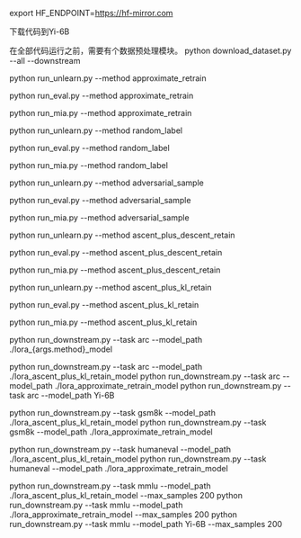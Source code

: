 export HF_ENDPOINT=https://hf-mirror.com

下载代码到Yi-6B

在全部代码运行之前，需要有个数据预处理模块。
python download_dataset.py --all --downstream

python run_unlearn.py --method approximate_retrain

python run_eval.py --method approximate_retrain

python run_mia.py --method approximate_retrain

python run_unlearn.py --method random_label

python run_eval.py --method random_label

python run_mia.py --method random_label

python run_unlearn.py --method adversarial_sample

python run_eval.py --method adversarial_sample

python run_mia.py --method adversarial_sample 

python run_unlearn.py --method ascent_plus_descent_retain

python run_eval.py --method ascent_plus_descent_retain

python run_mia.py --method ascent_plus_descent_retain 

python run_unlearn.py --method ascent_plus_kl_retain

python run_eval.py --method ascent_plus_kl_retain

python run_mia.py --method ascent_plus_kl_retain

python run_downstream.py --task arc --model_path ./lora_{args.method}_model

python run_downstream.py --task arc --model_path ./lora_ascent_plus_kl_retain_model
python run_downstream.py --task arc --model_path ./lora_approximate_retrain_model
python run_downstream.py --task arc --model_path Yi-6B

python run_downstream.py --task gsm8k --model_path ./lora_ascent_plus_kl_retain_model
python run_downstream.py --task gsm8k --model_path ./lora_approximate_retrain_model

python run_downstream.py --task humaneval --model_path ./lora_ascent_plus_kl_retain_model
python run_downstream.py --task humaneval --model_path ./lora_approximate_retrain_model

python run_downstream.py --task mmlu --model_path ./lora_ascent_plus_kl_retain_model --max_samples 200
python run_downstream.py --task mmlu --model_path ./lora_approximate_retrain_model --max_samples 200
python run_downstream.py --task mmlu --model_path Yi-6B --max_samples 200



